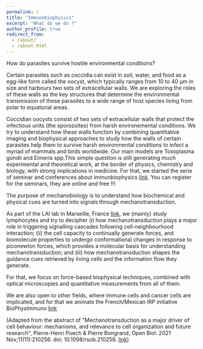 ```yaml
---
permalink: /
title: "Immunobiophysics"
excerpt: "What do we do ?"
author_profile: true
redirect_from: 
  - /about/
  - /about.html
---
```



How do parasites survive hostile environmental conditions? 

Certain parasites such as coccidia can exist in soil, water, and food as a egg-like form called the oocyst, which typically ranges from 10 to 40 µm in size and harbours two sets of extracellular walls. We are exploring the roles of these walls as the key structures that determine the environmental transmission of these parasites to a wide range of host species living from polar to equatorial areas.

Coccidian oocysts consist of two sets of extracellular walls that protect the infectious units (the sporozoites) from harsh environemental conditions. We try to understand how these walls  function by combining quantitative imaging and biophysical approaches to study how the walls of certain parasites help them to survive harsh environmental conditions to infect a myriad of mammals and birds worldwide. Our main models are Toxoplasma gondii and Eimeria spp.This simple question is still generating much experimental and theoretical work, at the border of physics, chemistry and biology, with strong implications in medicine. For that, we started the serie of seminar and conferences about immunbiophysics [link](https://immunobiophysics.org/). You can register for the seminars, they are online and free !!!

The purpose of mechanobiology is to understand how biochemical and physical cues are turned into signals through mechanotransduction. 

As part of the LAI lab in Marseille, France [link](https://labadhesioninflammation.org/), we (mainly) study lymphocytes and try to decipher (i) how mechanotransduction plays a major role in triggering signalling cascades following cell-neighbourhood interaction; (ii) the cell capacity to continually generate forces, and biomolecule properties to undergo conformational changes in response to piconewton forces, which provides a molecular basis for understanding mechanotransduction; and (iii) how mechanotransduction shapes the guidance cues retrieved by living cells and the information flow they generate. 

For that, we focus on force-based biophysical techniques, combined with optical microscopies and quantitative measurements from all of them.

We are also open to other fields, where immune cells and cancer cells are implicated, and for that we animate the French/Mexican IRP initiative BioPhysImmuno [link](https://biophysimmuno.wordpress.com/)

(Adapted from the abstract of "Mechanotransduction as a major driver of cell behaviour: mechanisms, and relevance to cell organization and future research", Pierre-Henri Puech  & Pierre Bongrand, Open Biol. 2021 Nov;11(11):210256. doi: 10.1098/rsob.210256. [link](https://pubmed.ncbi.nlm.nih.gov/34753321/))
